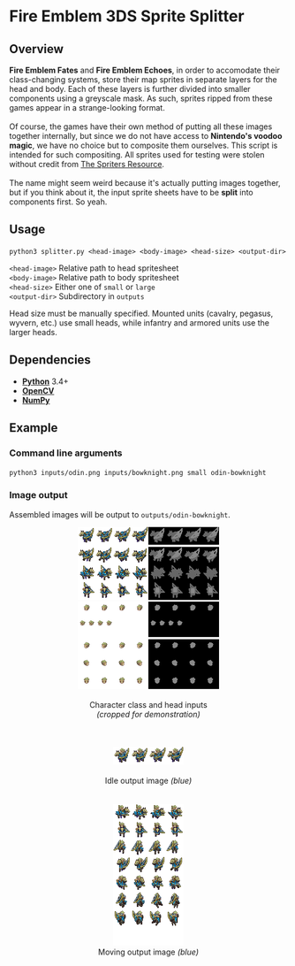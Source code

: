 # Fire Emblem 3DS Sprite Splitter

## Overview
**Fire Emblem Fates** and **Fire Emblem Echoes**, in order to accomodate their class-changing systems,
store their map sprites in separate layers for the head and body. Each of these layers is further
divided into smaller components using a greyscale mask. As such, sprites ripped from these games appear
in a strange-looking format.
<br><br>
Of course, the games have their own method of putting all these images together internally, but since we
do not have access to **Nintendo's voodoo magic**, we have no choice but to composite them ourselves.
This script is intended for such compositing. All sprites used for testing were stolen without credit
from [The Spriters Resource](https://www.spriters-resource.com/3ds/fireemblemfates/).
<br><br>
The name might seem weird because it's actually putting images together, but if you think about it, the
input sprite sheets have to be <b>split</b> into components first. So yeah.

## Usage
`python3 splitter.py <head-image> <body-image> <head-size> <output-dir>`

`<head-image>` Relative path to head spritesheet<br>
`<body-image>` Relative path to body spritesheet<br>
`<head-size>` Either one of `small` or `large`<br>
`<output-dir>` Subdirectory in `outputs`<br>

Head size must be manually specified. Mounted units (cavalry, pegasus, wyvern, etc.) use small heads, while infantry and armored units use the larger heads.

## Dependencies
* **[Python](https://www.python.org/)** 3.4+
* **[OpenCV](https://opencv.org/)**
* **[NumPy](http://www.numpy.org/)**


## Example
### Command line arguments
`python3 inputs/odin.png inputs/bowknight.png small odin-bowknight`
### Image output
Assembled images will be output to `outputs/odin-bowknight`.
<p align="center">
<img src="examples/base1.png" alt="base1"> <img src="examples/base2.png" alt="base2"><br><br>
Character class and head inputs<br>
  <i>(cropped for demonstration)</i>
<br><br><br><br>
<img src="examples/output1.png" alt="output-1"><br><br>
  Idle output image <i>(blue)</i><br><br><br>
<img src="examples/output2.png" alt="output-2"><br>
  Moving output image <i>(blue)</i><br>
</p>


